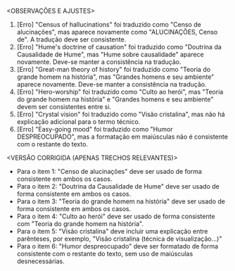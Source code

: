 <OBSERVAÇÕES E AJUSTES>
1. [Erro] "Census of hallucinations" foi traduzido como "Censo de alucinações", mas aparece novamente como "ALUCINAÇÕES, Censo de". A tradução deve ser consistente.
2. [Erro] "Hume's doctrine of causation" foi traduzido como "Doutrina da Causalidade de Hume", mas "Hume sobre causalidade" aparece novamente. Deve-se manter a consistência na tradução.
3. [Erro] "Great-man theory of history" foi traduzido como "Teoria do grande homem na história", mas "Grandes homens e seu ambiente" aparece novamente. Deve-se manter a consistência na tradução.
4. [Erro] "Hero-worship" foi traduzido como "Culto ao herói", mas "Teoria do grande homem na história" e "Grandes homens e seu ambiente" devem ser consistentes entre si.
5. [Erro] "Crystal vision" foi traduzido como "Visão cristalina", mas não há explicação adicional para o termo técnico.
6. [Erro] "Easy-going mood" foi traduzido como "Humor DESPREOCUPADO", mas a formatação em maiúsculas não é consistente com o restante do texto.

<VERSÃO CORRIGIDA (APENAS TRECHOS RELEVANTES)>
- Para o item 1: "Censo de alucinações" deve ser usado de forma consistente em ambos os casos.
- Para o item 2: "Doutrina da Causalidade de Hume" deve ser usado de forma consistente em ambos os casos.
- Para o item 3: "Teoria do grande homem na história" deve ser usado de forma consistente em ambos os casos.
- Para o item 4: "Culto ao herói" deve ser usado de forma consistente com "Teoria do grande homem na história".
- Para o item 5: "Visão cristalina" deve incluir uma explicação entre parênteses, por exemplo, "Visão cristalina (técnica de visualização...)"
- Para o item 6: "Humor despreocupado" deve ser formatado de forma consistente com o restante do texto, sem uso de maiúsculas desnecessárias.